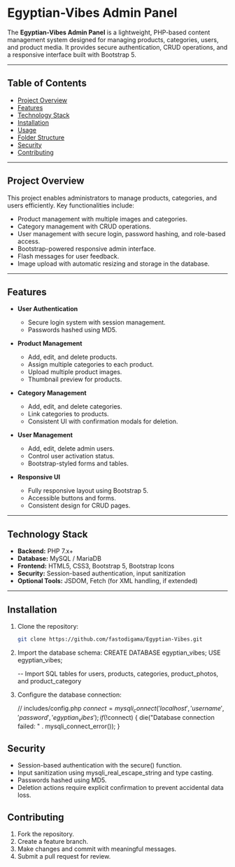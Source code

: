 # Egyptian-Vibes Admin Panel

The **Egyptian-Vibes Admin Panel** is a lightweight, PHP-based content management system designed for managing products, categories, users, and product media. It provides secure authentication, CRUD operations, and a responsive interface built with Bootstrap 5.

---

## Table of Contents

- [Project Overview](#project-overview)
- [Features](#features)
- [Technology Stack](#technology-stack)
- [Installation](#installation)
- [Usage](#usage)
- [Folder Structure](#folder-structure)
- [Security](#security)
- [Contributing](#contributing)


---

## Project Overview

This project enables administrators to manage products, categories, and users efficiently. Key functionalities include:

- Product management with multiple images and categories.
- Category management with CRUD operations.
- User management with secure login, password hashing, and role-based access.
- Bootstrap-powered responsive admin interface.
- Flash messages for user feedback.
- Image upload with automatic resizing and storage in the database.

---

## Features

- **User Authentication**
  - Secure login system with session management.
  - Passwords hashed using MD5.

- **Product Management**
  - Add, edit, and delete products.
  - Assign multiple categories to each product.
  - Upload multiple product images.
  - Thumbnail preview for products.

- **Category Management**
  - Add, edit, and delete categories.
  - Link categories to products.
  - Consistent UI with confirmation modals for deletion.

- **User Management**
  - Add, edit, delete admin users.
  - Control user activation status.
  - Bootstrap-styled forms and tables.

- **Responsive UI**
  - Fully responsive layout using Bootstrap 5.
  - Accessible buttons and forms.
  - Consistent design for CRUD pages.

---

## Technology Stack

- **Backend:** PHP 7.x+
- **Database:** MySQL / MariaDB
- **Frontend:** HTML5, CSS3, Bootstrap 5, Bootstrap Icons
- **Security:** Session-based authentication, input sanitization
- **Optional Tools:** JSDOM, Fetch (for XML handling, if extended)

---

## Installation

1. Clone the repository:

   ```bash
   git clone https://github.com/fastodigama/Egyptian-Vibes.git

2. Import the database schema:
    CREATE DATABASE egyptian_vibes;
    USE egyptian_vibes;

    -- Import SQL tables for users, products, categories, product_photos, and product_category

3. Configure the database connection:

    // includes/config.php
    $connect = mysqli_connect('localhost', 'username', 'password', 'egyptian_vibes');
    if (!$connect) {
    die("Database connection failed: " . mysqli_connect_error());
    }

## Security

- Session-based authentication with the secure() function.
- Input sanitization using mysqli_real_escape_string and type casting.
- Passwords hashed using MD5.
- Deletion actions require explicit confirmation to prevent accidental data loss.

## Contributing

1. Fork the repository.  
2. Create a feature branch.  
3. Make changes and commit with meaningful messages.  
4. Submit a pull request for review.

